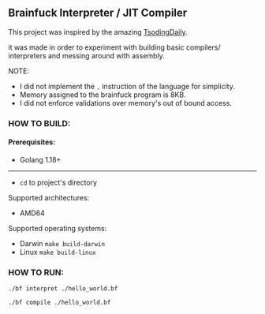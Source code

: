 ## Brainfuck Interpreter / JIT Compiler
This project was inspired by the amazing [TsodingDaily](https://www.youtube.com/@TsodingDaily).

it was made in order to experiment with building basic compilers/ interpreters and
messing around with assembly.

NOTE:
- I did not implement the `,` instruction of the language for simplicity.
- Memory assigned to the brainfuck program is 8KB.
- I did not enforce validations over memory's out of bound access.

### HOW TO BUILD:
#### Prerequisites:

- Golang 1.18+

---- 

- ``cd`` to project's directory

Supported architectures:

- AMD64

Supported operating systems:

- Darwin ``make build-darwin``
- Linux ``make build-linux``


### HOW TO RUN:
``./bf interpret ./hello_world.bf``

``./bf compile ./hello_world.bf``